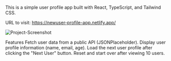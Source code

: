 This is a simple user profile app built with React, TypeScript, and Tailwind CSS.

URL to visit: https://newuser-profile-app.netlify.app/

![Project-Screenshot](https://github.com/user-attachments/assets/78bdbaf8-bbb1-4b37-ac44-cf8c25c87da7)

Features
Fetch user data from a public API (JSONPlaceholder).
Display user profile information (name, email, age).
Load the next user profile after clicking the "Next User" button.
Reset and start over after viewing 10 users.
